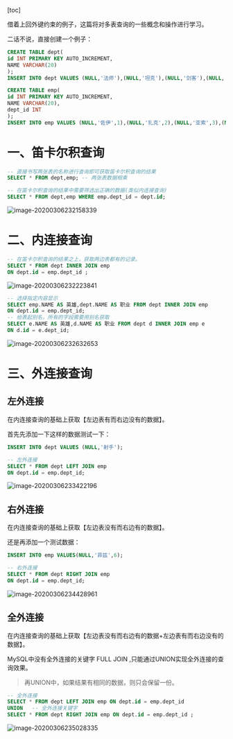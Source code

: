 [toc]

借着上回外键约束的例子，这篇将对多表查询的一些概念和操作进行学习。

二话不说，直接创建一个例子：

```sql
CREATE TABLE dept(
id INT PRIMARY KEY AUTO_INCREMENT,
NAME VARCHAR(20)
);
INSERT INTO dept VALUES (NULL,'法师'),(NULL,'坦克'),(NULL,'剑客'),(NULL,'战士');

CREATE TABLE emp(
id INT PRIMARY KEY AUTO_INCREMENT,
NAME VARCHAR(20),
dept_id INT
);
INSERT INTO emp VALUES (NULL,'佐伊',1),(NULL,'扎克',2),(NULL,'亚索',3),(NULL,'盖伦',4)
```

# 一、笛卡尔积查询

```sql
-- 直接书写两张表的名称进行查询即可获取笛卡尔积查询的结果
SELECT * FROM dept,emp;	-- 两张表数据相乘

-- 在笛卡尔积查询的结果中需要筛选出正确的数据(类似内连接查询)
SELECT * FROM dept,emp WHERE emp.dept_id = dept.id;
```

![image-20200306232158339](C:\Users\13327\AppData\Roaming\Typora\typora-user-images\image-20200306232158339.png)

# 二、内连接查询

```sql
-- 在笛卡尔积查询的结果之上，获取两边表都有的记录。
SELECT * FROM dept INNER JOIN emp 
ON dept.id = emp.dept_id ;
```

![image-20200306232223841](C:\Users\13327\AppData\Roaming\Typora\typora-user-images\image-20200306232223841.png)

```sql
-- 选择指定内容显示
SELECT emp.NAME AS 英雄,dept.NAME AS 职业 FROM dept INNER JOIN emp
ON dept.id = emp.dept_id;
-- 给表起别名，所有的字段需要用别名获取
SELECT e.NAME AS 英雄,d.NAME AS 职业 FROM dept d INNER JOIN emp e
ON d.id = e.dept_id;
```

![image-20200306232632653](C:\Users\13327\AppData\Roaming\Typora\typora-user-images\image-20200306232632653.png)

# 三、外连接查询

## 左外连接

在内连接查询的基础上获取【左边表有而右边没有的数据】。

首先先添加一下这样的数据测试一下：

```sql
INSERT INTO dept VALUES (NULL,'射手');

-- 左外连接
SELECT * FROM dept LEFT JOIN emp 
ON dept.id = emp.dept_id;
```

![image-20200306233422196](C:\Users\13327\AppData\Roaming\Typora\typora-user-images\image-20200306233422196.png)

## 右外连接

在内连接查询的基础上获取【左边表没有而右边有的数据】。

还是再添加一个测试数据：

```sql
INSERT INTO emp VALUES(NULL,'菲兹',6);

-- 右外连接
SELECT * FROM dept RIGHT JOIN emp 
ON dept.id = emp.dept_id;
```

![image-20200306234428961](C:\Users\13327\AppData\Roaming\Typora\typora-user-images\image-20200306234428961.png)

## 全外连接

在内连接查询的基础上获取【左边表没有而右边有的数据+左边表有而右边没有的数据】。

MySQL中没有全外连接的关键字 FULL JOIN ,只能通过UNION实现全外连接的查询效果。

> 再UNION中，如果结果有相同的数据，则只会保留一份。

```sql
-- 全外连接
SELECT * FROM dept LEFT JOIN emp ON dept.id = emp.dept_id 
UNION	-- 全外连接关键字
SELECT * FROM dept RIGHT JOIN emp ON dept.id = emp.dept_id ;
```

![image-20200306235028335](C:\Users\13327\AppData\Roaming\Typora\typora-user-images\image-20200306235028335.png)


